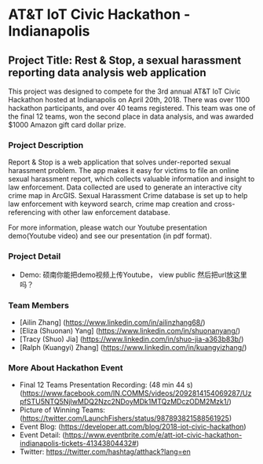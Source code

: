 # AT&T IoT Civic Hackathon - Indianapolis
## Project Title: Rest & Stop, a sexual harassment reporting data analysis web application
This project was designed to compete for the 3rd annual AT&T IoT Civic Hackathon hosted at Indianapolis on April 20th, 2018. There was over 1100 hackathon participants, and over 40 teams registered. This team was one of the final 12 teams, won the second place in data analysis, and was awarded $1000 Amazon gift card dollar prize.

### Project Description

Report & Stop is a web application that solves under-reported sexual harassment problem. The app makes it easy for victims to file an online sexual harassment report, which collects valuable information and insight to law enforcement. Data collected are used to generate an interactive city crime map in ArcGIS. Sexual Harassment Crime database is set up to help law enforcement with keyword search, crime map creation and cross-referencing with other law enforcement database.

For more information, please watch our Youtube presentation demo(Youtube video) and see our presentation (in pdf format).

### Project Detail
- Demo: 硕南你能把demo视频上传Youtube， view public 然后把url放这里吗？

### Team Members
- [Ailin Zhang] (https://www.linkedin.com/in/ailinzhang68/)
- [Eliza (Shuonan) Yang] (https://www.linkedin.com/in/shuonanyang/)
- [Tracy (Shuo) Jia] (https://www.linkedin.com/in/shuo-jia-a363b83b/)
- [Ralph (Kuangyi) Zhang] (https://www.linkedin.com/in/kuangyizhang/)

### More About Hackathon Event
- Final 12 Teams Presentation Recording: (48 min 44 s) (https://www.facebook.com/IN.COMMS/videos/2092814154069287/UzpfSTU5NTQ5NjIwMDQ2Nzc2NDoyMDk1MTQzMDczODM2Mzk1/)
- Picture of Winning Teams: (https://twitter.com/LaunchFishers/status/987893821588561925)
- Event Blog: (https://developer.att.com/blog/2018-iot-civic-hackathon)
- Event Detail: (https://www.eventbrite.com/e/att-iot-civic-hackathon-indianapolis-tickets-41343804432#)
- Twitter: https://twitter.com/hashtag/atthack?lang=en


